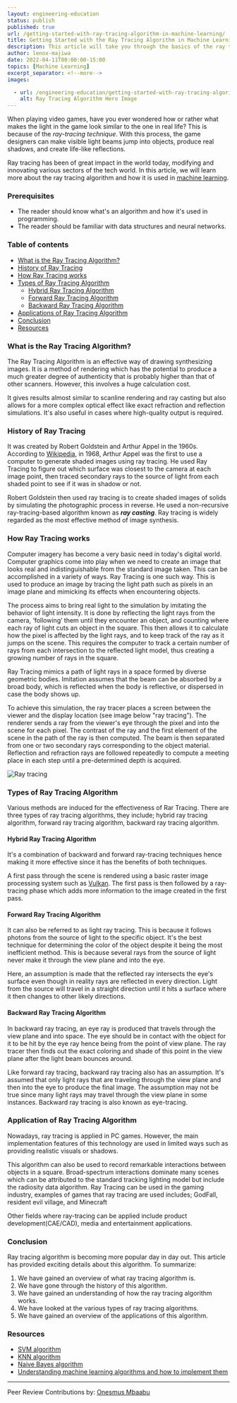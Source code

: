 ```yaml
---
layout: engineering-education
status: publish
published: true
url: /getting-started-with-ray-tracing-algorithm-in-machine-learning/
title: Getting Started with the Ray Tracing Algorithm in Machine Learning
description: This article will take you through the basics of the ray tracing algorithm and how you can get started with it. 
author: lenox-majiwa
date: 2022-04-11T00:00:00-15:00
topics: [Machine Learning]
excerpt_separator: <!--more-->
images:

  - url: /engineering-education/getting-started-with-ray-tracing-algorithm-in-machine-learning/hero.jpg
    alt: Ray Tracing Algorithm Hero Image
---
```

When playing video games, have you ever wondered how or rather what makes the light in the game look similar to the one in real life? This is because of the *ray-tracing technique*. With this process, the game designers can make visible light beams jump into objects, produce real shadows, and create life-like reflections.
<!--more-->
Ray tracing has been of great impact in the world today, modifying and innovating various sectors of the tech world. In this article, we will learn more about the ray tracing algorithm and how it is used in [machine learning](https://www.section.io/engineering-education/topic/machine-learning/).

### Prerequisites
- The reader should know what's an algorithm and how it's used in programming.
- The reader should be familiar with data structures and neural networks.

### Table of contents
- [What is the Ray Tracing Algorithm?](#what-is-the-ray-tracing-algorithm)
- [History of Ray Tracing](#history-of-ray-tracing)
- [How Ray Tracing works](#how-ray-tracing-works)
- [Types of Ray Tracing Algorithm](#types-of-ray-tracing-algorithm)
  - [Hybrid Ray Tracing Algorithm ](#hybrid-ray-tracing-algorithm)
  - [Forward Ray Tracing Algorithm ](#forward-ray-tracing-algorithm)
  - [Backward Ray Tracing Algorithm](#backward-ray-tracing-algorithm) 
 - [Applications of Ray Tracing Algorithm](#application-of-ray-tracing-algorithm) 
 - [Conclusion](#conclusion)
 - [Resources](#resources)

### What is the Ray Tracing Algorithm? 
The Ray Tracing Algorithm is an effective way of drawing synthesizing images. It is a method of rendering which has the potential to produce a much greater degree of authenticity that is probably higher than that of other scanners. However, this involves a huge calculation cost. 

It gives results almost similar to scanline rendering and ray casting but also allows for a more complex optical effect like exact refraction and reflection simulations. It's also useful in cases where high-quality output is required.

### History of Ray Tracing
It was created by Robert Goldstein and Arthur Appel in the 1960s. According to [Wikipedia](https://en.wikipedia.org/wiki/Ray_tracing_(graphics)#Algorithm_overview), in 1968, Arthur Appel was the first to use a computer to generate shaded images using ray tracing. He used Ray Tracing to figure out which surface was closest to the camera at each image point, then traced secondary rays to the source of light from each shaded point to see if it was in shadow or not.

Robert Goldstein then used ray tracing is to create shaded images of solids by simulating the photographic process in reverse. He used a non-recursive ray-tracing-based algorithm known as ***ray casting***. Ray tracing is widely regarded as the most effective method of image synthesis.

### How Ray Tracing works
Computer imagery has become a very basic need in today's digital world. Computer graphics come into play when we need to create an image that looks real and indistinguishable from the standard image taken. This can be accomplished in a variety of ways. Ray Tracing is one such way. This is used to produce an image by tracing the light path such as pixels in an image plane and mimicking its effects when encountering objects.

The process aims to bring real light to the simulation by imitating the behavior of light intensity. It is done by reflecting the light rays from the camera, ‘following’ them until they encounter an object, and counting where each ray of light cuts an object in the square. This then allows it to calculate how the pixel is affected by the light rays, and to keep track of the ray as it jumps on the scene. This requires the computer to track a certain number of rays from each intersection to the reflected light model, thus creating a growing number of rays in the square.

Ray Tracing mimics a path of light rays in a space formed by diverse geometric bodies. Imitation assumes that the beam can be absorbed by a broad body, which is reflected when the body is reflective, or dispersed in case the body shows up.

To achieve this simulation, the ray tracer places a screen between the viewer and the display location (see image below "ray tracing"). The renderer sends a ray from the viewer's eye through the pixel and into the scene for each pixel. The contrast of the ray and the first element of the scene in the path of the ray is then computed. The beam is then separated from one or two secondary rays corresponding to the object material. Reflection and refraction rays are followed repeatedly to compute a meeting place in each step until a pre-determined depth is acquired.

![Ray tracing](/engineering-education/getting-started-with-ray-tracing-algorithm-in-machine-learning/tracing.png)

### Types of Ray Tracing Algorithm
Various methods are induced for the effectiveness of Rar Tracing. There are three types of ray tracing algorithms, they include; hybrid ray tracing algorithm, forward ray tracing algorithm, backward ray tracing algorithm.

#### Hybrid Ray Tracing Algorithm
It's a combination of backward and forward ray-tracing techniques hence making it more effective since it has the benefits of both techniques.   

A first pass through the scene is rendered using a basic raster image processing system such as [Vulkan](https://vulkan-tutorial.com/). The first pass is then followed by a ray-tracing phase which adds more information to the image created in the first pass.

#### Forward Ray Tracing Algorithm
It can also be referred to as light ray tracing. This is because it follows photons from the source of light to the specific object. It's the best technique for determining the color of the object despite it being the most inefficient method. This is because several rays from the source of light never make it through the view plane and into the eye.

Here, an assumption is made that the reflected ray intersects the eye's surface even though in reality rays are reflected in every direction. Light from the source will travel in a straight direction until it hits a surface where it then changes to other likely directions. 

#### Backward Ray Tracing Algorithm 
In backward ray tracing, an eye ray is produced that travels through the view plane and into space. The eye should be in contact with the object for it to be hit by the eye ray hence being from the point of view plane. The ray tracer then finds out the exact coloring and shade of this point in the view plane after the light beam bounces around. 

Like forward ray tracing, backward ray tracing also has an assumption. It's assumed that only light rays that are traveling through the view plane and then into the eye to produce the final image. The assumption may not be true since many light rays may travel through the view plane in some instances. Backward ray tracing is also known as eye-tracing.

### Application of Ray Tracing Algorithm
Nowadays, ray tracing is applied in PC games. However, the main implementation features of this technology are used in limited ways such as providing realistic visuals or shadows.

This algorithm can also be used to record remarkable interactions between objects in a square. Broad-spectrum interactions dominate many scenes which can be attributed to the standard tracking lighting model but include the radiosity data algorithm. Ray Tracing can be used in the gaming industry, examples of games that ray tracing are used includes; GodFall, resident evil village, and Minecraft

Other fields where ray-tracing can be applied include product development(CAE/CAD), media and entertainment applications.

### Conclusion
Ray tracing algorithm is becoming more popular day in day out. This article has provided exciting details about this algorithm. To summarize:
1. We have gained an overview of what ray tracing algorithm is.
2. We have gone through the history of this algorithm.
3. We have gained an understanding of how the ray tracing algorithm works.
4. We have looked at the various types of ray tracing algorithms. 
5. We have gained an overview of the applications of this algorithm. 

### Resources
- [SVM algorithm](https://www.javatpoint.com/machine-learning-support-vector-machine-algorithm)
- [KNN algorithm](https://www.javatpoint.com/k-nearest-neighbor-algorithm-for-machine-learning)
- [Naive Bayes algorithm](https://www.analyticssteps.com/blogs/what-naive-bayes-algorithm-machine-learning)
- [Understanding machine learning algorithms and how to implement them](https://www.section.io/engineering-education/understanding-machine-learning-algorithms-and-how-to-implement-them/)

---
Peer Review Contributions by: [Onesmus Mbaabu](/engineering-education/authors/onesmus-mbaabu/)
